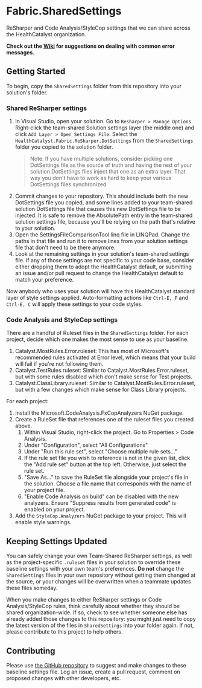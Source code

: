 # Fabric.SharedSettings

ReSharper and Code Analysis/StyleCop settings that we can share across the HealthCatalyst organization.

**Check out the [Wiki](https://github.com/HealthCatalyst/Fabric.SharedSettings/wiki) for suggestions on dealing with common error messages.**

## Getting Started ##

To begin, copy the `SharedSettings` folder from this repository into your solution's folder.

### Shared ReSharper settings ###

1. In Visual Studio, open your solution. Go to `Resharper > Manage Options`. Right-click the team-shared Solution settings layer (the middle one) and click `Add Layer > Open Settings File`. Select the `HealthCatalyst.Fabric.ReSharper.DotSettings` from the `SharedSettings` folder you copied to the solution folder. 
    > Note: If you have multiple solutions, consider picking one DotSettings file as the source of truth and having the rest of your solution DotSettings files inject that one as an extra layer. That way you don't have to work as hard to keep your various DotSettings files synchronized.
2. Commit changes to your repository. This should include both the new DotSettings file you copied, and some lines added to your team-shared solution DotSettings file that causes this new DotSettings file to be injected. It is safe to remove the AbsolutePath entry in the team-shared solution settings file, because you'll be relying on the path that's relative to your solution.
3. Open the SettingsFileComparisonTool.linq file in LINQPad. Change the paths in that file and run it to remove lines from your solution settings file that don't need to be there anymore.
4. Look at the remaining settings in your solution's team-shared settings file. If any of those settings are not specific to your code base, consider either dropping them to adopt the HealthCatalyst default, or submitting an issue and/or pull request to change the HealthCatalyst default to match your preference.

Now anybody who uses your solution will have this HealthCatalyst standard layer of style settings applied. Auto-formatting actions like `Ctrl-E, F` and `Ctrl-E, C` will apply these settings to your code styles.

### Code Analysis and StyleCop settings ###

There are a handful of Ruleset files in the `SharedSettings` folder. For each project, decide which one makes the most sense to use as your baseline.
   1. Catalyst.MostRules.Error.ruleset: This has most of Microsoft's recommended rules activated at Error level, which means that your build will fail if you're not following them.
   2. Catalyst.TestRules.ruleset: Similar to Catalyst.MostRules.Error.ruleset, but with some rules disabled which don't make sense for Test projects.
   3. Catalyst.ClassLibrary.ruleset: Similar to Catalyst.MostRules.Error.ruleset, but with a few changes which make sense for Class Library projects.

For each project:
1. Install the Microsoft.CodeAnalysis.FxCopAnalyzers NuGet package.
2. Create a RuleSet file that references one of the ruleset files you created above.
   1. Within Visual Studio, right-click the project. Go to Properties > Code Analysis. 
   2. Under "Configuration", select "All Configurations"
   3. Under "Run this rule set", select "Choose multiple rule sets..." 
   4. If the rule set file you wish to reference is not in the given list, click the "Add rule set" button at the top left. Otherwise, just select the rule set.
   5. "Save As..." to save the RuleSet file alongside your project's file in the solution. Choose a file name that corresponds with the name of your project file.
   6. "Enable Code Analysis on build" can be disabled with the new analyzers. Ensure "Suppress results from generated code" is enabled on your project.
3. Add the `StyleCop.Analyzers` NuGet package to your project. This will enable style warnings.

## Keeping Settings Updated ##

You can safely change your own Team-Shared ReSharper settings, as well as the project-specific `.ruleset` files in your solution to override these baseline settings with your own team's preferences. **Do not** change the `SharedSettings` files in your own repository without getting them changed at the source, or your changes will be overwritten when a teammate updates these files someday.

When you make changes to either ReSharper settings or Code Analysis/StyleCop rules, think carefully about whether they should be shared organization-wide. If so, check to see whether someone else has already added those changes to this repository: you might just need to copy the latest version of the files in `SharedSettings` into your folder again. If not, please contribute to this project to help others.

## Contributing ##

Please use [the GitHub repository](https://github.com/HealthCatalyst/Fabric.ReSharper) to suggest and make changes to these baseline settings file. Log an issue, create a pull request, comment on proposed changes with other developers, etc.
